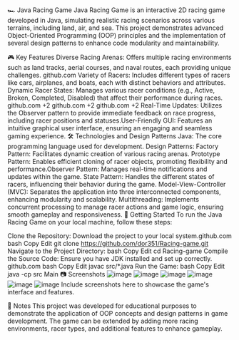 🏎️ Java Racing Game
Java Racing Game is an interactive 2D racing game developed in Java, simulating realistic racing scenarios across various terrains, including land, air, and sea. This project demonstrates advanced Object-Oriented Programming (OOP) principles and the implementation of several design patterns to enhance code modularity and maintainability.

🎮 Key Features
Diverse Racing Arenas: Offers multiple racing environments such as land tracks, aerial courses, and naval routes, each providing unique challenges.​
github.com
Variety of Racers: Includes different types of racers like cars, airplanes, and boats, each with distinct behaviors and attributes.​
Dynamic Racer States: Manages various racer conditions (e.g., Active, Broken, Completed, Disabled) that affect their performance during races.​
github.com
+2
github.com
+2
github.com
+2
Real-Time Updates: Utilizes the Observer pattern to provide immediate feedback on race progress, including racer positions and statuses.​
User-Friendly GUI: Features an intuitive graphical user interface, ensuring an engaging and seamless gaming experience.​
🛠️ Technologies and Design Patterns
Java: The core programming language used for development.​
Design Patterns:
Factory Pattern: Facilitates dynamic creation of various racing arenas.​
Prototype Pattern: Enables efficient cloning of racer objects, promoting flexibility and performance.​
Observer Pattern: Manages real-time notifications and updates within the game.​
State Pattern: Handles the different states of racers, influencing their behavior during the game.​
Model-View-Controller (MVC): Separates the application into three interconnected components, enhancing modularity and scalability.​
Multithreading: Implements concurrent processing to manage racer actions and game logic, ensuring smooth gameplay and responsiveness.​
🚀 Getting Started
To run the Java Racing Game on your local machine, follow these steps:

Clone the Repository: Download the project to your local system.​
github.com
bash
Copy
Edit
git clone https://github.com/dor351/Racing-game.git
Navigate to the Project Directory:
bash
Copy
Edit
cd Racing-game
Compile the Source Code: Ensure you have JDK installed and set up correctly.​
github.com
bash
Copy
Edit
javac src/*.java
Run the Game:
bash
Copy
Edit
java -cp src Main
📷 Screenshots
![image](https://github.com/user-attachments/assets/f6f6edce-3776-4dda-99f1-22bf78f12590)
![image](https://github.com/user-attachments/assets/796e4bee-ffe0-4304-ba30-c90f802c576f)
![image](https://github.com/user-attachments/assets/d2bf6b20-b8d1-4b30-aaa0-ca001b12ce5e)
![image](https://github.com/user-attachments/assets/5e898163-c470-43a8-9dc2-1ae1143d41d3)
![image](https://github.com/user-attachments/assets/24a557df-840c-4579-af8c-165436f72a51)
![image](https://github.com/user-attachments/assets/7c3929ff-b390-43a1-bf57-7a08e968c278)
Include screenshots here to showcase the game's interface and features.

📝 Notes
This project was developed for educational purposes to demonstrate the application of OOP concepts and design patterns in game development.​
The game can be extended by adding more racing environments, racer types, and additional features to enhance gameplay.
